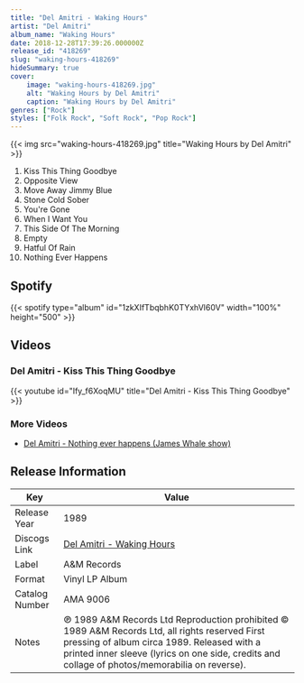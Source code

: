```yaml
---
title: "Del Amitri - Waking Hours"
artist: "Del Amitri"
album_name: "Waking Hours"
date: 2018-12-28T17:39:26.000000Z
release_id: "418269"
slug: "waking-hours-418269"
hideSummary: true
cover:
    image: "waking-hours-418269.jpg"
    alt: "Waking Hours by Del Amitri"
    caption: "Waking Hours by Del Amitri"
genres: ["Rock"]
styles: ["Folk Rock", "Soft Rock", "Pop Rock"]
---
```


{{< img src="waking-hours-418269.jpg" title="Waking Hours by Del Amitri" >}}

<!-- section break -->

1. Kiss This Thing Goodbye
2. Opposite View
3. Move Away Jimmy Blue
4. Stone Cold Sober
5. You're Gone
6. When I Want You
7. This Side Of The Morning
8. Empty
9. Hatful Of Rain
10. Nothing Ever Happens

<!-- section break -->


## Spotify
{{< spotify type="album" id="1zkXIfTbqbhK0TYxhVl60V" width="100%" height="500" >}}



## Videos
### Del Amitri - Kiss This Thing Goodbye
{{< youtube id="Ify_f6XoqMU" title="Del Amitri - Kiss This Thing Goodbye" >}}<br>

### More Videos

- [Del Amitri - Nothing ever happens (James Whale show)](https://www.youtube.com/watch?v=ModyRm-6uNo)


## Release Information
|  Key           | Value                                                |
| ---------------| ---------------------------------------------------- |
| Release Year   | 1989                                   |
| Discogs Link   | [Del Amitri - Waking Hours](https://www.discogs.com/release/418269-Del-Amitri-Waking-Hours) |
| Label          | A&M Records |
| Format         | Vinyl LP Album |
| Catalog Number | AMA 9006 |
| Notes | ℗ 1989 A&M Records Ltd Reproduction prohibited © 1989 A&M Records Ltd, all rights reserved First pressing of album circa 1989. Released with a printed inner sleeve (lyrics on one side, credits and collage of photos/memorabilia on reverse). |